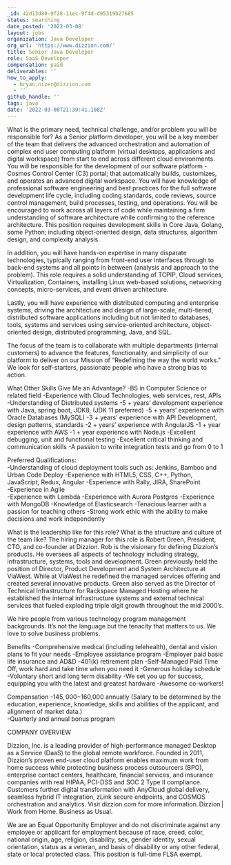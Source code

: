```yaml
---
_id: 42d13d80-9f28-11ec-9f4d-d95319b27685
status: searching
date_posted: '2022-03-08'
layout: jobs
organization: Java Developer
org_url: 'https://www.dizzion.com/'
title: Senior Java Developer
role: SaaS Developer
compensation: paid
deliverables: ''
how_to_apply:
  - bryan.nizer@dizzion.com
  - ''
github_handle: ''
tags: java
date: '2022-03-08T21:39:41.108Z'
---
```

What is the primary need, technical challenge, and/or problem you will be responsible for? 
As a Senior platform developer, you will be a key member of the team that delivers the advanced orchestration and automation of complex end user computing platform (virtual desktops, applications and digital workspace) from start to end across different cloud environments.  You will be responsible for the development of our software platform - Cosmos Control Center (C3) portal; that automatically builds, customizes, and operates an advanced digital workspace.  You will have knowledge of professional software engineering and best practices for the full software development life cycle, including coding standards, code reviews, source control management, build processes, testing, and operations.  You will be encouraged to work across all layers of code while maintaining a firm understanding of software architecture while confirming to the reference architecture. This position requires development skills in Core Java, Golang, some Python; including object-oriented design, data structures, algorithm design, and complexity analysis. 

In addition, you will have hands-on expertise in many disparate technologies, typically ranging from front-end user interfaces through to back-end systems and all points in between (analysis and approach to the problem).  This role requires a solid understanding of TCPIP, Cloud services, Virtualization, Containers, installing Linux web-based solutions, networking concepts, micro-services, and event driven architecture. 

Lastly, you will have experience with distributed computing and enterprise systems, driving the architecture and design of large-scale, multi-tiered, distributed software applications including but not limited to databases, tools, systems and services using service-oriented architecture, object-oriented design, distributed programming, Java, and SQL. 

The focus of the team is to collaborate with multiple departments (internal customers) to advance the features, functionality, and simplicity of our platform to deliver on our Mission of “Redefining the way the world works.” We look for self-starters, passionate people who have a strong bias to action. 
 
What Other Skills Give Me an Advantage? 
-BS in Computer Science or related field 
-Experience with Cloud Technologies, web services, rest, APIs 
-Understanding of Distributed systems 
-5 + years’ development experience with Java, spring boot, JDK8, (JDK 11 preferred) 
-5 + years’ experience with Oracle Databases (MySQL) 
-3 + years’ experience with API Development, design patterns, standards 
-2 + years’ experience with AngularJS 
-1 + year experience with AWS 
-1 + year experience with Node.js 
-Excellent debugging, unit and functional testing 
-Excellent critical thinking and communication skills 
-A passion to write integration tests and go from 0 to 1 

Preferred Qualifications:  
-Understanding of cloud deployment tools such as: Jenkins, Bamboo and Urban Code Deploy 
-Experience with HTML5, CSS, C++, Python, JavaScript, Redux, Angular 
-Experience with Rally, JIRA, SharePoint  
-Experience in Agile  
-Experience with Lambda 
-Experience with Aurora Postgres 
-Experience with MongoDB 
-Knowledge of Elasticsearch 
-Tenacious learner with a passion for teaching others 
-Strong work ethic with the ability to make decisions and work independently 

What is the leadership like for this role? What is the structure and culture of the team like? 
The hiring manager for this role is Robert Green, President, CTO, and co-founder at Dizzion.  Rob is the visionary for defining Dizzion’s products. He oversees all aspects of technology including strategy, infrastructure, systems, tools and development.  Green previously held the position of Director, Product Development and System Architecture at ViaWest. While at ViaWest he redefined the managed services offering and created several innovative products. Green also served as the Director of Technical Infrastructure for Rackspace Managed Hosting where he established the internal infrastructure systems and external technical services that fueled exploding triple digit growth throughout the mid 2000’s. 

We hire people from various technology program management backgrounds.  It’s not the language but the tenacity that matters to us. We love to solve business problems.   

Benefits 
-Comprehensive medical (including telehealth), dental and vision plans to fit your needs 
-Employee assistance program 
-Employer paid basic life insurance and AD&D 
-401(k) retirement plan 
-Self-Managed Paid Time Off, work hard and take time when you need it 
-Generous holiday schedule 
-Voluntary short and long term disability 
-We set you up for success, equipping you with the latest and greatest hardware 
-Awesome co-workers! 

Compensation 
-$145,000 -$160,000 annually (Salary to be determined by the education, experience, knowledge, skills and abilities of the applicant, and alignment of market data.)  
-Quarterly and annual bonus program 

COMPANY OVERVIEW 

Dizzion, Inc. is a leading provider of high-performance managed Desktop as a Service (DaaS) to the global remote workforce. Founded in 2011, Dizzion’s proven end-user cloud platform enables maximum work from home success while protecting business process outsourcers (BPO), enterprise contact centers, healthcare, financial services, and insurance companies with real HIPAA, PCI-DSS and SOC 2 Type II compliance. Customers further digital transformation with AnyCloud global delivery, seamless hybrid IT integration, zLink secure endpoints, and COSMOS orchestration and analytics. Visit dizzion.com for more information. Dizzion | Work from Home. Business as Usual. 

 We are an Equal Opportunity Employer and do not discriminate against any employee or applicant for employment because of race, creed, color, national origin, age, religion, disability, sex, gender identity, sexual orientation, status as a veteran, and basis of disability or any other federal, state or local protected class. This position is full-time FLSA exempt.
